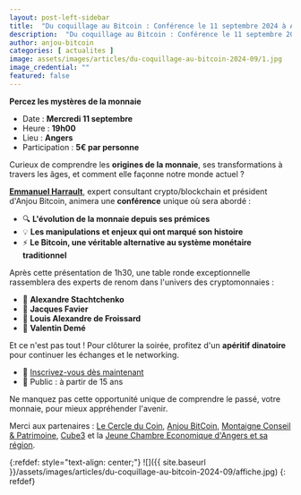 ```yaml
---
layout: post-left-sidebar
title:  "Du coquillage au Bitcoin : Conférence le 11 septembre 2024 à Angers"
description:  "Du coquillage au Bitcoin : Conférence le 11 septembre 2024 à Angers"
author: anjou-bitcoin
categories: [ actualites ]
image: assets/images/articles/du-coquillage-au-bitcoin-2024-09/1.jpg
image_credential: ""
featured: false
---
```


**Percez les mystères de la monnaie**

- Date : **Mercredi 11 septembre**
- Heure : **19h00**
- Lieu : **Angers**
- Participation : **5€ par personne**

Curieux de comprendre les **origines de la monnaie**, ses transformations à travers les âges, et comment elle façonne notre monde actuel ? 

[**Emmanuel Harrault**](https://fr.linkedin.com/in/arocrypto), expert consultant crypto/blockchain et président d'Anjou Bitcoin, animera une **conférence** unique où sera abordé :
- 🔍 **L'évolution de la monnaie depuis ses prémices**
- 💡 **Les manipulations et enjeux qui ont marqué son histoire**
- ⚡️ **Le Bitcoin, une véritable alternative au système monétaire traditionnel**

Après cette présentation de 1h30, une table ronde exceptionnelle rassemblera des experts de renom dans l'univers des cryptomonnaies :
- 🎤 **Alexandre Stachtchenko**
- 🎤 **Jacques Favier**
- 🎤 **Louis Alexandre de Froissard**
- 🎤 **Valentin Demé**

Et ce n'est pas tout ! Pour clôturer la soirée, profitez d'un **apéritif dinatoire** pour continuer les échanges et le networking.

- 🔗 [Inscrivez-vous dès maintenant](https://www.helloasso.com/associations/jeune-chambre-economique-d-angers-et-sa-region/evenements/conference-du-coquillage-au-bitcoin)
- 👥 Public : à partir de 15 ans

Ne manquez pas cette opportunité unique de comprendre le passé, votre monnaie, pour mieux appréhender l'avenir. 

Merci aux partenaires :
[Le Cercle du Coin](https://lecercleducoin.fr/), [Anjou BitCoin](https://anjoubitcoin.fr/), [Montaigne Conseil & Patrimoine](https://montaignepatrimoine.fr/), [Cube3](https://www.cube3.fr/) et la [Jeune Chambre Economique d'Angers et sa région](https://jciangers.com/).


{:refdef: style="text-align: center;"}
![]({{ site.baseurl }}/assets/images/articles/du-coquillage-au-bitcoin-2024-09/affiche.jpg)
{: refdef}

